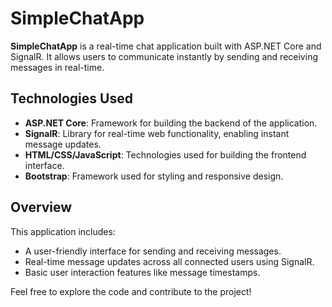 # SimpleChatApp

**SimpleChatApp** is a real-time chat application built with ASP.NET Core and SignalR. It allows users to communicate instantly by sending and receiving messages in real-time.

## Technologies Used

- **ASP.NET Core**: Framework for building the backend of the application.
- **SignalR**: Library for real-time web functionality, enabling instant message updates.
- **HTML/CSS/JavaScript**: Technologies used for building the frontend interface.
- **Bootstrap**: Framework used for styling and responsive design.

## Overview

This application includes:
- A user-friendly interface for sending and receiving messages.
- Real-time message updates across all connected users using SignalR.
- Basic user interaction features like message timestamps.

Feel free to explore the code and contribute to the project!
